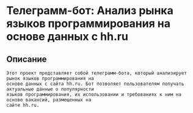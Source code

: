 # Телеграмм-бот: Анализ рынка языков программирования на основе данных с hh.ru
## Описание
    Этот проект представляет собой телеграмм-бота, который анализирует рынок языков программирования на
    основе данных с сайта hh.ru. Бот позволяет пользователям получать актуальные данные о популярности 
    языков программирования, их использовании и требованиях к ним на основе вакансий, размещенных на 
    сайте hh.ru.
